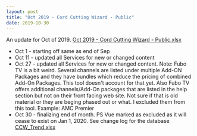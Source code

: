 ```yaml
---
layout: post
title: "Oct 2019 - Cord Cutting Wizard - Public"
date: 2019-10-30
---
```

<p>An update for Oct of 2019. <a href="/Oct 2019 - Cord Cutting Wizard - Public.xlsx">Oct 2019 - Cord Cutting Wizard - Public.xlsx</a>
  <p>
    <ul>
      <li>Oct 1 - starting off same as end of Sep
      <li>Oct 11 - updated all Services for new or changed content
      <li>Oct 27 - updated all Services for new or changed content. Note: Fubo TV is a bit weird. Several channels are listed under multiple Add-ON Packages and they have bundles which reduce the pricing of combined Add-On Packages. This tool doesn't account for that yet. Also Fubo TV offers additional channels/Add-On packages that are listed in the help section but not on their front facing web site. Not sure if that is old material or they are beging phased out or what. I excluded them from this tool. Example: AMC Premier
      <li>Oct 30 - finalizing end of month. PS Vue marked as excluded as it will cease to exist on Jan 1, 2020. See change log for the database <a href="/CCW_Trend.xlsx">CCW_Trend.xlsx</a>

